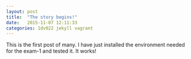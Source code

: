 ```yaml
---
layout: post
title:  "The story begins!"
date:   2015-11-07 12:11:33
categories: 1dv022 jekyll vagrant
---
```

This is the first post of many. I have just installed the environment needed for the exam-1 and tested it. It works!

[jekyll]:      http://jekyllrb.com
[jekyll-gh]:   https://github.com/jekyll/jekyll
[jekyll-help]: https://github.com/jekyll/jekyll-help
